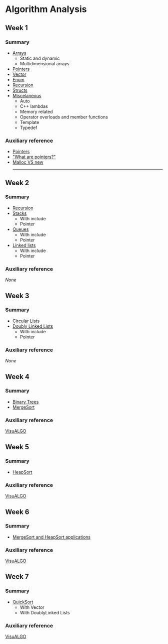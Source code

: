 # Algorithm Analysis

## Week 1
### Summary
- [Arrays](https://github.com/wmoralesdev/AA0220/tree/empty/Week%201/1.%20Arrays)
    - Static and dynamic
    - Multidimensional arrays
- [Pointers](https://github.com/wmoralesdev/AA0220/tree/empty/Week%201/2.%20Pointers)
- [Vector](https://github.com/wmoralesdev/AA0220/tree/empty/Week%201/3.%20Vector)
- [Enum](https://github.com/wmoralesdev/AA0220/tree/empty/Week%201/4.%20Enums)
- [Recursion](https://github.com/wmoralesdev/AA0220/tree/empty/Week%201/5.%20Recursion)
- [Structs](https://github.com/wmoralesdev/AA0220/tree/empty/Week%201/5.%20Structs)
- [Miscelaneous](https://github.com/wmoralesdev/AA0220/tree/empty/Week%201/6.%20Misc)
    - Auto
    - C++ lambdas
    - Memory related
    - Operator overloads and member functions
    - Template
    - Typedef

### Auxiliary reference
- [Pointers](https://www.geeksforgeeks.org/pointers-c-examples/)
- ["What are pointers?"](https://youtu.be/iChalAKXffs)
- [Malloc VS new](https://www.geeksforgeeks.org/malloc-vs-new/)
<br><hr>

## Week 2
### Summary
- [Recursion](https://github.com/wmoralesdev/AA0220/tree/empty/Week%202/0.%20Recursion)
- [Stacks](https://github.com/wmoralesdev/AA0220/tree/empty/Week%202/1.%20Stack)
    - With include
    - Pointer
- [Queues](https://github.com/wmoralesdev/AA0220/tree/empty/Week%202/2.%20Queue)
    - With include
    - Pointer
- [Linked lists](https://github.com/wmoralesdev/AA0220/tree/empty/Week%202/3.%20Lists)
    - With include
    - Pointer

### Auxiliary reference
*None*

## Week 3
### Summary
- [Circular Lists](https://github.com/wmoralesdev/AA0220/tree/empty/Week%203/1.%20Circular%20lists)
- [Doubly Linked Lists](https://github.com/wmoralesdev/AA0220/tree/empty/Week%203/2.%20Double%20linked%20lists)
    - With include
    - Pointer

### Auxiliary reference
*None*

## Week 4
### Summary
- [Binary Trees](https://github.com/wmoralesdev/AA0220/tree/empty/Week%204/1.%20Binary%20trees)
- [MergeSort](https://github.com/wmoralesdev/AA0220/tree/empty/Week%204/2.%20Merge%20Sort)

### Auxiliary reference
[VisuALGO](https://visualgo.net/en/sorting)

## Week 5
### Summary
- [HeapSort](https://github.com/wmoralesdev/AA0220/blob/empty/Week%205/heapsort.cpp)

### Auxiliary reference
[VisuALGO](https://visualgo.net/en/sorting)

## Week 6
### Summary
- [MergeSort and HeapSort applications](https://github.com/wmoralesdev/AA0220/tree/empty/Week%206/SDA)

### Auxiliary reference
[VisuALGO](https://visualgo.net/en/sorting)


## Week 7
### Summary
- [QuickSort](https://github.com/wmoralesdev/AA0220/tree/empty/Week%207/SDA)
    - With Vector
    - With DoublyLinked Lists

### Auxiliary reference
[VisuALGO](https://visualgo.net/en/sorting)
